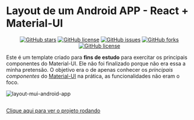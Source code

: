 # Layout de um Android APP - React + Material-UI
<p align="center">
<a href="https://github.com/Francisco-Fetapi/layout1-material-ui/stargazers"><img alt="GitHub stars" src="https://img.shields.io/github/stars/Francisco-Fetapi/layout1-material-ui?style=plastic"></a>
<a href="https://github.com/Francisco-Fetapi/layout1-material-ui"><img alt="GitHub license" src="https://img.shields.io/badge/Exercise-For%20trainning-orange"></a>
<a href="https://github.com/Francisco-Fetapi/layout1-material-ui/issues"><img alt="GitHub issues" src="https://img.shields.io/github/issues/Francisco-Fetapi/layout1-material-ui?style=plastic"></a>
<a href="https://github.com/Francisco-Fetapi/layout1-material-ui/network"><img alt="GitHub forks" src="https://img.shields.io/github/forks/Francisco-Fetapi/layout1-material-ui?style=plastic"></a>
<a href="https://github.com/Francisco-Fetapi/layout1-material-ui"><img alt="GitHub license" src="https://img.shields.io/github/license/Francisco-Fetapi/layout1-material-ui?style=plastic"></a>
</p>

Este é um template criado para __fins de estudo__ para exercitar os principais componentes do Material-UI. Ele não foi finalizado porque não era essa a minha pretensão.
O objetivo era o de apenas conhecer os _principais componentes_ do [Material-UI](https://v4.mui.com/) na prática, as funcionalidades não eram o foco.

![layout-mui-android-app](https://user-images.githubusercontent.com/74926014/181216876-fc3da390-2545-4cb0-80af-9ff5ea9c568d.gif)


##

<a href="https://layout1-material-ui.vercel.app/">Clique aqui para ver o projeto rodando<a/>
